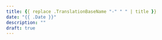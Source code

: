 ```yaml
---
title: {{ replace .TranslationBaseName "-" " " | title }}
date: "{{ .Date }}"
description: ""
draft: true
---
```

